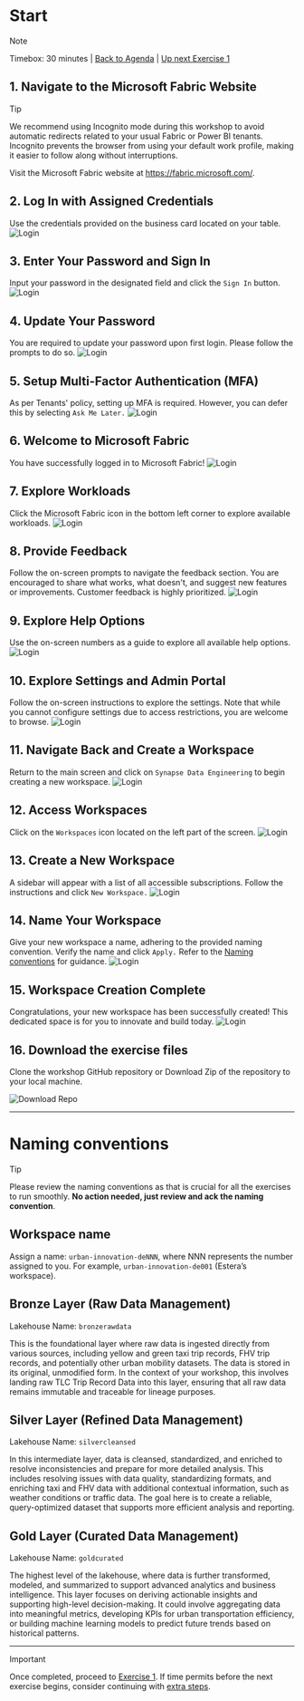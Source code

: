 # Start
> [!NOTE]
> Timebox: 30 minutes | [Back to Agenda](./../README.md#agenda) | [Up next Exercise 1](./../exercise-1/exercise-1.md)

## 1. Navigate to the Microsoft Fabric Website

> [!TIP]
> We recommend using Incognito mode during this workshop to avoid automatic redirects related to your usual Fabric or Power BI tenants. Incognito prevents the browser from using your default work profile, making it easier to follow along without interruptions.

Visit the Microsoft Fabric website at https://fabric.microsoft.com/.

## 2. Log In with Assigned Credentials
Use the credentials provided on the business card located on your table.
![Login](../media/start/1.jpg)

## 3. Enter Your Password and Sign In
Input your password in the designated field and click the `Sign In` button.
![Login](../media/start/2.jpg)

## 4. Update Your Password
You are required to update your password upon first login. Please follow the prompts to do so.
![Login](../media/start/9.jpg)

## 5. Setup Multi-Factor Authentication (MFA)
As per Tenants' policy, setting up MFA is required. However, you can defer this by selecting `Ask Me Later.`
![Login](../media/start/10.jpg)

## 6. Welcome to Microsoft Fabric
You have successfully logged in to Microsoft Fabric!
![Login](../media/start/4.jpg)

## 7. Explore Workloads
Click the Microsoft Fabric icon in the bottom left corner to explore available workloads.
![Login](../media/start/5.jpg)

## 8. Provide Feedback
Follow the on-screen prompts to navigate the feedback section. You are encouraged to share what works, what doesn't, and suggest new features or improvements. Customer feedback is highly prioritized.
![Login](../media/start/6.jpg)

## 9. Explore Help Options
Use the on-screen numbers as a guide to explore all available help options.
![Login](../media/start/7.jpg)

## 10. Explore Settings and Admin Portal
Follow the on-screen instructions to explore the settings. Note that while you cannot configure settings due to access restrictions, you are welcome to browse.
![Login](../media/start/8.jpg)

## 11. Navigate Back and Create a Workspace
Return to the main screen and click on `Synapse Data Engineering` to begin creating a new workspace.
![Login](../media/start/11.jpg)

## 12. Access Workspaces
Click on the `Workspaces` icon located on the left part of the screen.
![Login](../media/start/12.jpg)

## 13. Create a New Workspace
A sidebar will appear with a list of all accessible subscriptions. Follow the instructions and click `New Workspace.`
![Login](../media/start/13.jpg)

## 14. Name Your Workspace
Give your new workspace a name, adhering to the provided naming convention. Verify the name and click `Apply.` Refer to the [Naming conventions](#naming-conventions) for guidance.
![Login](../media/start/14.jpg)

## 15. Workspace Creation Complete
Congratulations, your new workspace has been successfully created! This dedicated space is for you to innovate and build today.
![Login](../media/start/15.jpg)

## 16. Download the exercise files
Clone the workshop GitHub repository or Download Zip of the repository to your local machine.

![Download Repo](../media/start/CloneDownloadRepo.png)

---
# Naming conventions

> [!TIP]
> Please review the naming conventions as that is crucial for all the exercises to run smoothly. **No action needed, just review and ack the naming convention**.

## Workspace name
Assign a name: `urban-innovation-deNNN`, where NNN represents the number assigned to you. For example, `urban-innovation-de001` (Estera’s workspace).

## Bronze Layer (Raw Data Management)
Lakehouse Name: `bronzerawdata`

This is the foundational layer where raw data is ingested directly from various sources, including yellow and green taxi trip records, FHV trip records, and potentially other urban mobility datasets. The data is stored in its original, unmodified form. In the context of your workshop, this involves landing raw TLC Trip Record Data into this layer, ensuring that all raw data remains immutable and traceable for lineage purposes.

## Silver Layer (Refined Data Management)
Lakehouse Name: `silvercleansed`

In this intermediate layer, data is cleansed, standardized, and enriched to resolve inconsistencies and prepare for more detailed analysis. This includes resolving issues with data quality, standardizing formats, and enriching taxi and FHV data with additional contextual information, such as weather conditions or traffic data. The goal here is to create a reliable, query-optimized dataset that supports more efficient analysis and reporting.

## Gold Layer (Curated Data Management)
Lakehouse Name: `goldcurated`

The highest level of the lakehouse, where data is further transformed, modeled, and summarized to support advanced analytics and business intelligence. This layer focuses on deriving actionable insights and supporting high-level decision-making. It could involve aggregating data into meaningful metrics, developing KPIs for urban transportation efficiency, or building machine learning models to predict future trends based on historical patterns.

---

> [!IMPORTANT]
> Once completed, proceed to [Exercise 1](./../exercise-1/exercise-1.md). If time permits before the next exercise begins, consider continuing with [extra steps](./../extra/extra.md).
